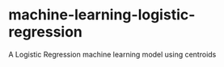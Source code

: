 # machine-learning-logistic-regression
A Logistic Regression machine learning model using centroids
